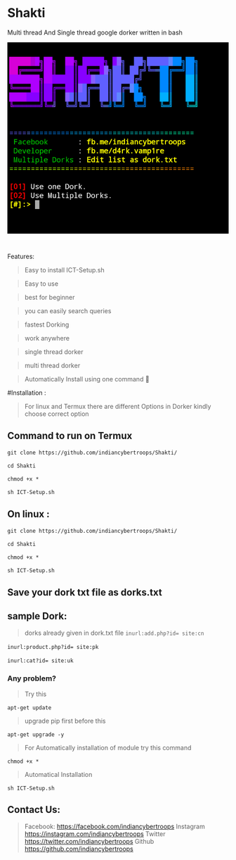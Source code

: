 
# Shakti
Multi thread And Single thread google dorker written in bash

![](header1.png)














#
Features:

>Easy to install ICT-Setup.sh


>Easy to use

>best for beginner 

>you can easily search queries 

>fastest Dorking

>work anywhere 

>single thread dorker

>multi thread dorker

>Automatically Install using one command 🤠


#Installation :
> For linux and Termux there are different Options in Dorker kindly choose correct option
## Command to run on Termux 


```
git clone https://github.com/indiancybertroops/Shakti/
```
```
cd Shakti
```
```
chmod +x *
```
```
sh ICT-Setup.sh
```



## On linux :

```
git clone https://github.com/indiancybertroops/Shakti/
```

```
cd Shakti
```

```
chmod +x *
```

```
sh ICT-Setup.sh
```


## Save your dork txt file as dorks.txt


## sample Dork:
> dorks already given in dork.txt file
 ```inurl:add.php?id= site:cn```

```inurl:product.php?id= site:pk```
 
```inurl:cat?id= site:uk```
### Any problem? 
>Try this 
```
apt-get update
```
>upgrade pip first before this

```
apt-get upgrade -y
```

> For Automatically installation of module try this command
```
chmod +x *
```
>Automatical Installation 
```
sh ICT-Setup.sh
```

## Contact Us: 
>Facebook:
https://facebook.com/indiancybertroops
>Instagram
https://instagram.com/indiancybertroops
>Twitter
https://twitter.com/indiancybertroops
>Github
https://github.com/indiancybertroops

